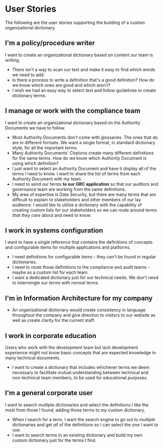 # User Stories

The following are the user stories supporting the building of a custom organizational dictionary.

## I'm a policy/procedure writer

I want to create an organizational dictionary based on content our team is writing.

* There isn't a way to scan our text and make it easy to find which words we need to add.
* Is there a process to write a definition that's a good definition? How do we know which ones are good and which aren't?
* I wish we had an easy way to select text and follow guidelines to create dictionary terms.

## I manage or work with the compliance team

I want to create an organizational dictionary based on the Authority Documents we have to follow.

* Most Authority Documents don't come with glossaries. The ones that do are in different formats. We want a single format, in standard dictionary style, for all the important terms.
* Many Authority Documents' Citations create many different definitions for the same terms. How do we know which Authority Document is using which definition?
* I just want to select an Authority Document and have it display all of the terms I need to know. I want to share the list of terms from each Authority Document with my team.
* I need to send our terms **to our GRC application** so that our auditors and governance team are working from the same definitions.
* My area of expertise is Data Security, but there are many terms that are difficult to explain to stakeholders and other members of our lay audience. I would like to utilize a dictionary with the capability of creating custom lists for our stakeholders so we can route around terms _that they care about_ and need to know.

## I work in systems configuration

I want to have a single reference that contains the definitions of concepts and configurable items for multiple applications and platforms.

* I need definitions for configurable items - they can't be found in regular dictionaries.
* I need to route those definitions to the compliance and audit teams - maybe as a custom list for each team.
* I want a dedicated dictionary just for our technical needs. We don't need to intermingle our terms with normal terms.

## I'm in Information Architecture for my company

* An organizational dictionary would create consistency in language throughout the company and give direction to visitors to our website as well as create clarity for the current staff.

## I work in corporate education

Users who work with the development team but lack development experience might not know basic concepts that are expected knowledge in many technical documents.

* I want to create a dictionary that includes whichever terms we deem necessary to facilitate mutual understanding between technical and non-technical team members, to be used for educational purposes.

## I'm a general corporate user

I want to search multiple dictionaries and select the definitions I like the most from those I found, adding those terms to my custom dictionary.

* When I search for a term, I want the search engine to go out to _multiple_ dictionaries and get _all_ of the definitions so I can select the one I want to use.
* I want to search terms in an existing dictionary and build my own custom dictionary just for the terms I find.
